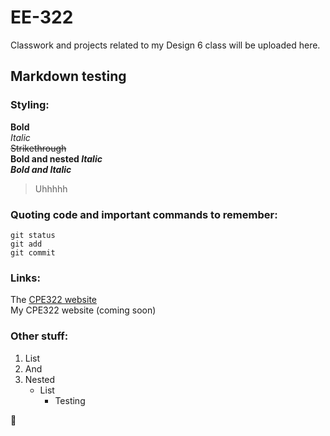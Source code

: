 # EE-322
Classwork and projects related to my Design 6 class will be uploaded here.

## Markdown testing
### Styling:
**Bold**  
*Italic*  
~~Strikethrough~~  
**Bold and nested _Italic_**  
***Bold and Italic***  

> Uhhhhh

### Quoting code and important commands to remember:
```
git status
git add
git commit
```

### Links:
The [CPE322 website](https://sites.google.com/view/ece322/projects)  
My CPE322 website (coming soon)

### Other stuff:
1. List
2. And
3. Nested
   - List
     - Testing
     
:monkey:

